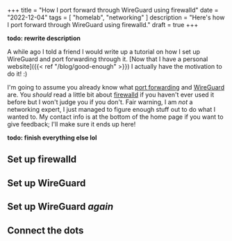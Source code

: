 +++
title = "How I port forward through WireGuard using firewalld"
date = "2022-12-04"
tags = [
  "homelab",
  "networking"
]
description = "Here's how I port forward through WireGuard using firewalld."
draft = true
+++

**todo: rewrite description**

A while ago I told a friend I would write up a tutorial on how I set up WireGuard and port forwarding through it. [Now that I have a personal website]({{< ref "/blog/good-enough" >}}) I actually have the motivation to do it! :)

I'm going to assume you already know what [port forwarding](https://en.wikipedia.org/wiki/Port_forwarding) and [WireGuard](https://www.wireguard.com) are. You _should_ read a little bit about [firewalld](https://firewalld.org) if you haven't ever used it before but I won't judge you if you don't. Fair warning, I am _not_ a networking expert, I just managed to figure enough stuff out to do what I wanted to. My contact info is at the bottom of the home page if you want to give feedback; I'll make sure it ends up here!

**todo: finish everything else lol**

## Set up firewalld

## Set up WireGuard

## Set up WireGuard _again_

## Connect the dots
